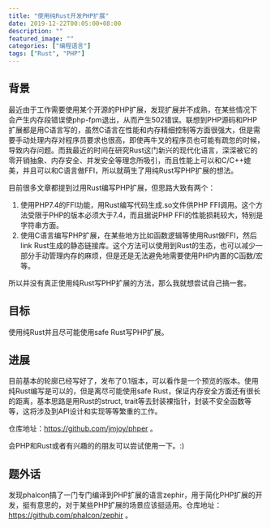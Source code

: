 ```yaml
---
title: "使用纯Rust开发PHP扩展"
date: 2019-12-22T00:05:00+08:00
description: ""
featured_image: ""
categories: ["编程语言"]
tags: ["Rust", "PHP"]
---
```


## 背景

最近由于工作需要使用某个开源的PHP扩展，发现扩展并不成熟，在某些情况下会产生内存段错误使php-fpm退出，从而产生502错误。联想到PHP源码和PHP扩展都是用C语言写的，虽然C语言在性能和内存精细控制等方面很强大，但是需要手动处理内存对程序员要求也很高，即使再牛叉的程序员也可能有疏忽的时候，导致内存问题。而我最近的时间在研究Rust这门新兴的现代化语言，深深被它的零开销抽象、内存安全、并发安全等理念所吸引，而且性能上可以和C/C++媲美，并且可以和C语言做FFI，所以就萌生了用纯Rust写PHP扩展的想法。

目前很多文章都提到过用Rust编写PHP扩展，但思路大致有两个：

1. 使用PHP7.4的FFI功能，用Rust编写代码生成.so文件供PHP FFI调用。这个方法受限于PHP的版本必须大于7.4，而且据说PHP FFI的性能损耗较大，特别是字符串方面。
2. 使用C语言编写PHP扩展，在某些地方比如函数逻辑等使用Rust做FFI，然后link Rust生成的静态链接库。这个方法可以使用到Rust的生态，也可以减少一部分手动管理内存的麻烦，但是还是无法避免地需要使用PHP内置的C函数/宏等。

所以并没有真正使用纯Rust写PHP扩展的方法，那么我就想尝试自己搞一套。

## 目标

使用纯Rust并且尽可能使用safe Rust写PHP扩展。

## 进展

目前基本的轮廓已经写好了，发布了0.1版本，可以看作是一个预览的版本。使用纯Rust编写是可以的，但是离尽可能使用safe Rust，保证内存安全方面还有很长的距离，基本思路是用Rust的struct, trait等去封装裸指针，封装不安全函数等等，这将涉及到API设计和实现等等繁重的工作。

仓库地址：https://github.com/jmjoy/phper 。

会PHP和Rust或者有兴趣的的朋友可以尝试使用一下。:)

## 题外话

发现phalcon搞了一门专门编译到PHP扩展的语言zephir，用于简化PHP扩展的开发，挺有意思的，对于某些PHP扩展的场景应该挺适用。仓库地址：https://github.com/phalcon/zephir 。
